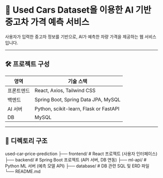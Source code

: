 # 🚗 Used Cars Dataset을 이용한 AI 기반 중고차 가격 예측 서비스

사용자가 입력한 중고차 정보를 기반으로, AI가 예측한 차량 가격을 제공하는 웹 서비스입니다.

---

## 🛠 프로젝트 구성

| 영역       | 기술 스택                                  |
|------------|---------------------------------------------|
| 프론트엔드 | React, Axios, Tailwind CSS                  |
| 백엔드     | Spring Boot, Spring Data JPA, MySQL         |
| AI 서버    | Python, scikit-learn, Flask or FastAPI      |
| DB         | MySQL                                       |

---

## 📁 디렉토리 구조

used-car-price-prediction
├── frontend/ # React 프로젝트 (사용자 인터페이스)
├── backend/ # Spring Boot 프로젝트 (API 서버, DB 연동)
├── ml-api/ # Python ML 서버 (예측 모델 API)
├── database/ # DB 관련 SQL 및 ERD 파일
└── README.md
